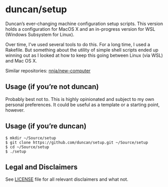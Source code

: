 # duncan/setup

Duncan’s ever-changing machine configuration setup scripts. This version holds a configuration for MacOS X and an in-progress version for WSL (Windows Subsystem for Linux). 

Over time, I’ve used several tools to do this. For a long time, I used a Rakefile. But something about the utility of simple shell scripts ended up winning out as I looked at how to keep this going between Linux (via WSL) and Mac OS X.

Similar repositories: [nnja/new-computer](https://github.com/nnja/new-computer)

## Usage (if you’re not duncan)

Probably best not to. This is highly opinionated and subject to my own personal preferences. It could be useful as a template or a starting point, however.

## Usage (if you’re duncan)

```
$ mkdir ~/Source/setup
$ git clone https://github.com/duncan/setup.git ~/Source/setup
$ cd ~/Source/setup
$ ./setup
```

## Legal and Disclaimers

See [LICENSE](LICENSE) file for all relevant disclaimers and what not. 